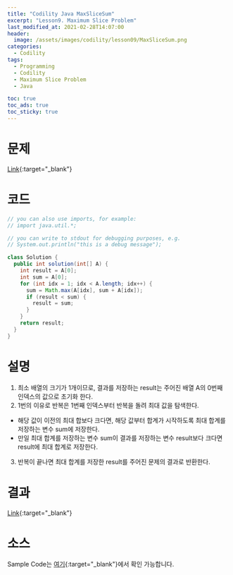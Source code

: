 ```yaml
---
title: "Codility Java MaxSliceSum"
excerpt: "Lesson9. Maximum Slice Problem"
last_modified_at: 2021-02-28T14:07:00
header:
  image: /assets/images/codility/lesson09/MaxSliceSum.png
categories:
  - Codility
tags:
  - Programming
  - Codility
  - Maximum Slice Problem
  - Java

toc: true
toc_ads: true
toc_sticky: true
---
```

# 문제
[Link](https://app.codility.com/programmers/lessons/9-maximum_slice_problem/max_slice_sum/){:target="_blank"}

# 코드
```java
// you can also use imports, for example:
// import java.util.*;

// you can write to stdout for debugging purposes, e.g.
// System.out.println("this is a debug message");

class Solution {
  public int solution(int[] A) {
    int result = A[0];
    int sum = A[0];
    for (int idx = 1; idx < A.length; idx++) {
      sum = Math.max(A[idx], sum + A[idx]);
      if (result < sum) {
        result = sum;
      }
    }
    return result;
  }
}
```

# 설명
1. 최소 배열의 크기가 1개이므로, 결과를 저장하는 result는 주어진 배열 A의 0번째 인덱스의 값으로 초기화 한다.
2. 1번의 이유로 반복은 1번째 인덱스부터 반복을 돌려 최대 값을 탐색한다.
- 해당 값이 이전의 최대 합보다 크다면, 해당 값부터 합계가 시작하도록 최대 합계를 저장하는 변수 sum에 저장한다.
- 만일 최대 합계를 저장하는 변수 sum이 결과를 저장하는 변수 result보다 크다면 result에 최대 합계로 저장한다.
3. 반복이 끝나면 최대 합계를 저장한 result를 주어진 문제의 결과로 반환한다.

# 결과
[Link](https://app.codility.com/demo/results/trainingNXT2S3-3U7/){:target="_blank"}

# 소스
Sample Code는 [여기](https://github.com/GracefulSoul/codility/blob/master/src/main/java/gracefulsoul/lesson09/MaxSliceSum.java){:target="_blank"}에서 확인 가능합니다.